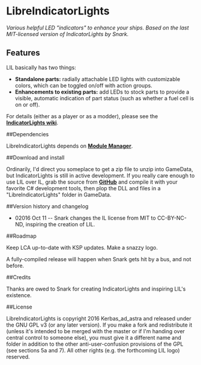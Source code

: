 # LibreIndicatorLights

*Various helpful LED "indicators" to enhance your ships.  Based on the last MIT-licensed version of IndicatorLights by Snark.*

## Features

LIL basically has two things:

* **Standalone parts:** radially attachable LED lights with customizable colors, which can be toggled on/off with action groups.
* **Enhancements to existing parts:** add LEDs to stock parts to provide a visible, automatic indication of part status (such as whether a fuel cell is on or off).

For details (either as a player or as a modder), please see the **[IndicatorLights wiki](https://github.com/Kerbas-ad-astra/LibreIndicatorLights/wiki)**.

##Dependencies

LibreIndicatorLights depends on [**Module Manager**](http://forum.kerbalspaceprogram.com/index.php?/topic/50533-105-module-manager-2613-november-9th-with-more-sha-and-less-bug-upgrade/).

##Download and install

Ordinarily, I'd direct you someplace to get a zip file to unzip into GameData, but IndicatorLights is still in active development.  If you really care enough to use LIL over IL, grab the source from [**GitHub**](https://github.com/Kerbas-ad-astra/LibreIndicatorLights) and compile it with your favorite C# development tools, then plop the DLL and files in a "LibreIndicatorLights" folder in GameData.

##Version history and changelog

* 02016 Oct 11 -- Snark changes the IL license from MIT to CC-BY-NC-ND, inspiring the creation of LIL.

##Roadmap

Keep LCA up-to-date with KSP updates.  Make a snazzy logo.

A fully-compiled release will happen when Snark gets hit by a bus, and not before.

##Credits

Thanks are owed to Snark for creating IndicatorLights and inspiring LIL's existence.

##License

LibreIndicatorLights is copyright 2016 Kerbas_ad_astra and released under the GNU GPL v3 (or any later version).  If you make a fork and redistribute it (unless it's intended to be merged with the master or if I'm handing over central control to someone else), you must give it a different name and folder in addition to the other anti-user-confusion provisions of the GPL (see sections 5a and 7).  All other rights (e.g. the forthcoming LIL logo) reserved.